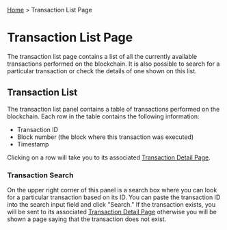 [Home](..) > Transaction List Page

# Transaction List Page

The transaction list page contains a list of all the currently available transactions performed on the blockchain. It is also possible to search for a particular transaction or check the details of one shown on this list.

## Transaction List

The transaction list panel contains a table of transactions performed on the blockchain. Each row in the table contains the following information:
* Transaction ID
* Block number (the block where this transaction was executed)
* Timestamp

Clicking on a row will take you to its associated [Transaction Detail Page](./detail-pages/transaction-detail-page.md). 

### Transaction Search

On the upper right corner of this panel is a search box where you can look for a particular transaction based on its ID. You can paste the transaction ID into the search input field and click "Search." If the transaction exists, you will be sent to its associated [Transaction Detail Page](./detail-pages/transaction-detail-page.md) otherwise you will be shown a page saying that the transaction does not exist. 